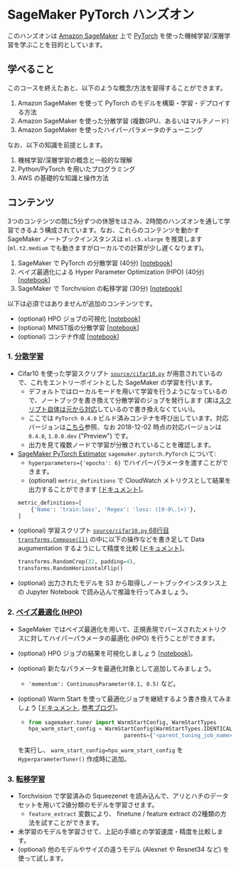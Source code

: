 # SageMaker PyTorch ハンズオン

このハンズオンは [Amazon SageMaker](https://aws.amazon.com/jp/sagemaker/) 上で [PyTorch](https://pytorch.org/) を使った機械学習/深層学習を学ぶことを目的としています。

## 学べること
このコースを終えたあと、以下のような概念/方法を習得することができます。
1. Amazon SageMaker を使って PyTorch のモデルを構築・学習・デプロイする方法
1. Amazon SageMaker を使った分散学習 (複数GPU、あるいはマルチノード)
1. Amazon SageMaker を使ったハイパーパラメータのチューニング

なお、以下の知識を前提とします。
1. 機械学習/深層学習の概念と一般的な理解
1. Python/PyTorch を用いたプログラミング
1. AWS の基礎的な知識と操作方法

## コンテンツ
3つのコンテンツの間に5分ずつの休憩をはさみ、2時間のハンズオンを通して学習できるよう構成されています。なお、これらのコンテンツを動かす SageMaker ノートブックインスタンスは `ml.c5.xlarge` を推奨します (`ml.t2.medium` でも動きますがローカルでの計算が少し遅くなります)。
1. SageMaker で PyTorch の分散学習 (40分) [[notebook](https://github.com/hariby/amazon-sagemaker-examples/blob/master/sagemaker-python-sdk/pytorch_cnn_cifar10/pytorch_local_mode_cifar10.ipynb "SAGEMAKER PYTHON SDK > pytorch_local_mode_cifar10.ipynb")]
1. ベイズ最適化による Hyper Parameter Optimization (HPO) (40分) [[notebook](https://github.com/hariby/amazon-sagemaker-examples/blob/master/hyperparameter_tuning/pytorch_mnist/hpo_pytorch_mnist.ipynb "HYPERPARAMETER TUNING > hpo_pytorch_mnist.ipynb")]
1. SageMaker で Torchvision の転移学習 (30分) [[notebook](https://github.com/hariby/amazon-sagemaker-examples/blob/master/handson/pytorch/finetuning_torchvision_models_tutorial.ipynb "ADDITIONAL EXAMPLES > finetuning_torchvision_models_tutorial.ipynb")]

以下は必須ではありませんが追加のコンテンツです。
- (optional) HPO ジョブの可視化 [[notebook](https://github.com/hariby/amazon-sagemaker-examples/blob/master/hyperparameter_tuning/analyze_results/HPO_Analyze_TuningJob_Results.ipynb "HYPERPARAMETER TUNING > HPO_Analyze_TuningJob_Result.ipynb")]
- (optional) MNIST版の分散学習 [[notebook](https://github.com/hariby/amazon-sagemaker-examples/blob/master/sagemaker-python-sdk/pytorch_mnist/pytorch_mnist.ipynb "SAGEMAKER PYTHON SDK > pytorch_mnist.ipynb")]
- (optional) コンテナ作成 [[notebook](https://github.com/hariby/amazon-sagemaker-examples/blob/master/advanced_functionality/pytorch_extending_our_containers/pytorch_extending_our_containers.ipynb "ADVANCED FUNCTIONALITY > pytorch_extending_our_containers.ipynb")]

### 1. [分散学習](https://github.com/hariby/amazon-sagemaker-examples/blob/master/sagemaker-python-sdk/pytorch_cnn_cifar10/pytorch_local_mode_cifar10.ipynb "SAGEMAKER PYTHON SDK > pytorch_local_mode_cifar10.ipynb")
- Cifar10 を使った学習スクリプト [`source/cifar10.py`](https://github.com/hariby/amazon-sagemaker-examples/blob/master/sagemaker-python-sdk/pytorch_cnn_cifar10/source/cifar10.py) が用意されているので、これをエントリーポイントとした SageMaker の学習を行います。
    - デフォルトではローカルモードを用いて学習を行うようになっているので、ノートブックを書き換えて分散学習のジョブを発行します (実は[スクリプト自体は元から対応](https://github.com/hariby/amazon-sagemaker-examples/blob/7769a65da7e4b6ce248dbf7e6cf9417653047ca3/sagemaker-python-sdk/pytorch_cnn_cifar10/source/cifar10.py#L50)しているので書き換えなくていい)。
    - ここでは `PyTorch 0.4.0` ビルド済みコンテナを呼び出しています。対応バージョンは[こちら](https://github.com/aws/sagemaker-python-sdk#pytorch-sagemaker-estimators)参照、なお 2018-12-02 時点の対応バージョンは `0.4.0`, `1.0.0.dev` ("Preview") です。
    - 出力を見て複数ノードで学習が分散されていることを確認します。
- [SageMaker PyTorch Estimator](https://github.com/aws/sagemaker-python-sdk/blob/master/src/sagemaker/pytorch/README.rst) `sagemaker.pytorch.PyTorch` について: 
    - `hyperparameters={'epochs': 6}` でハイパーパラメータを渡すことができます。
    - (optional) `metric_definitions` で CloudWatch メトリクスとして結果を出力することができます [[ドキュメント](https://docs.aws.amazon.com/sagemaker/latest/dg/training-metrics.html)]。
    ```python
    metric_definitions=[
        {'Name': 'train:loss', 'Regex': 'loss: ([0-9\.]+)'},
    ]
    ```
- (optional) 学習スクリプト [`source/cifar10.py` 68行目 `transforms.Compose([])`](https://github.com/hariby/amazon-sagemaker-examples/blob/7769a65da7e4b6ce248dbf7e6cf9417653047ca3/sagemaker-python-sdk/pytorch_cnn_cifar10/source/cifar10.py#L68) の中に以下の操作などを書き足して Data augumentation するようにして精度を比較 [[ドキュメント](https://pytorch.org/docs/stable/torchvision/transforms.html)]。
    ```python
    transforms.RandomCrop(32, padding=4),
    transforms.RandomHorizontalFlip()
    ```
- (optional) 出力されたモデルを S3 から取得しノートブックインスタンス上の Jupyter Notebook で読み込んで推論を行ってみましょう。

### 2. [ベイズ最適化 (HPO)](https://github.com/hariby/amazon-sagemaker-examples/blob/master/hyperparameter_tuning/pytorch_mnist/hpo_pytorch_mnist.ipynb "HYPERPARAMETER TUNING > hpo_pytorch_mnist.ipynb")
- SageMaker ではベイズ最適化を用いて、正規表現でパースされたメトリクスに対してハイパーパラメータの最適化 (HPO) を行うことができます。
- (optional) HPO ジョブの結果を可視化しましょう [[notebook](https://github.com/hariby/amazon-sagemaker-examples/blob/master/hyperparameter_tuning/analyze_results/HPO_Analyze_TuningJob_Results.ipynb "HYPERPARAMETER TUNING > HPO_Analyze_TuningJob_Result.ipynb")]。
- (optional) 新たなパラメータを最適化対象として追加してみましょう。
    - `'momentum': ContinuousParameter(0.1, 0.5)` など。
- (optional) Warm Start を使って最適化ジョブを継続するよう書き換えてみましょう [[ドキュメント](https://docs.aws.amazon.com/sagemaker/latest/dg/automatic-model-tuning-warm-start.html), [参考ブログ](https://aws.amazon.com/jp/blogs/news/amazon-sagemaker-automatic-model-tuning-becomes-more-efficient-with-warm-start-of-hyperparameter-tuning-jobs/)]。
    - ```python
      from sagemaker.tuner import WarmStartConfig, WarmStartTypes
      hpo_warm_start_config = WarmStartConfig(WarmStartTypes.IDENTICAL_DATA_AND_ALGORITHM,
                                    parents={'<parent_tuning_job_name>','<parent_tuning_job_name_2>'})
      ```
    
    を実行し、 `warm_start_config=hpo_warm_start_config` を `HyperparameterTuner()` 作成時に追加。

### 3. [転移学習](https://github.com/hariby/amazon-sagemaker-examples/blob/master/handson/pytorch/finetuning_torchvision_models_tutorial.ipynb "ADDITIONAL EXAMPLES > finetuning_torchvision_models_tutorial.ipynb")
- Torchvision で学習済みの Squeezenet を読み込んで、アリとハチのデータセットを用いて2値分類のモデルを学習させます。
    - `feature_extract` 変数により、 finetune / feature extract の2種類の方法を試すことができます。
- 未学習のモデルを学習させて、上記の手順との学習速度・精度を比較します。
- (optional) 他のモデルやサイズの違うモデル (Alexnet や Resnet34 など) を使って試します。
